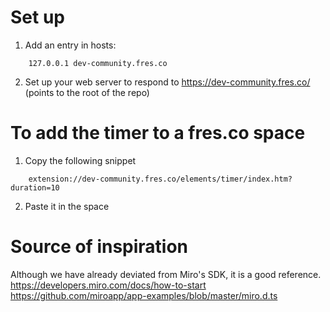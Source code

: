 # Set up

1. Add an entry in hosts:

```
    127.0.0.1 dev-community.fres.co
```

2. Set up your web server to respond to https://dev-community.fres.co/ (points to the root of the repo)

# To add the timer to a fres.co space

1. Copy the following snippet

```
    extension://dev-community.fres.co/elements/timer/index.htm?duration=10
```

2. Paste it in the space

# Source of inspiration

Although we have already deviated from Miro's SDK, it is a good reference.
https://developers.miro.com/docs/how-to-start
https://github.com/miroapp/app-examples/blob/master/miro.d.ts
